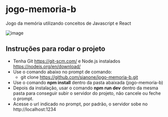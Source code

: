 # jogo-memoria-b
Jogo da memória utilizando conceitos de Javascript e React

![image](https://raw.githubusercontent.com/sianone/jogo-memoria-b/master/img.jpg)

## Instruções para rodar o projeto

* Tenha Git https://git-scm.com/ e Node.js instalados https://nodejs.org/en/download/
* Use o comando abaixo no prompt de comando:
  * git clone https://github.com/sianone/jogo-memoria-b.git
* Use o comando **npm install** dentro da pasta abaixada (jogo-memoria-b)
* Depois da instalação, usar o comando **npm run dev** dentro da mesma pasta para conseguir subir o servidor do projeto, não cancele ou feche o prompt. 
* Acesse o url indicado no prompt, por padrão, o servidor sobe no http://localhost:1234 
